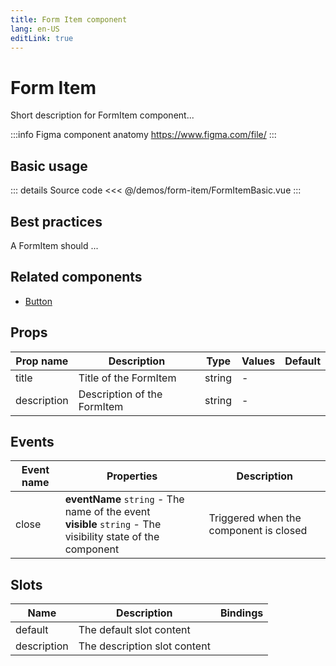 ```yaml
---
title: Form Item component
lang: en-US
editLink: true
---
```


# Form Item

Short description for FormItem component...

:::info Figma component anatomy
https://www.figma.com/file/
:::

## Basic usage

<FormItemBasic />

::: details Source code
<<< @/demos/form-item/FormItemBasic.vue
:::

## Best practices

A FormItem should ...

## Related components

- [Button](/components/button/button.doc)

## Props

| Prop name   | Description                 | Type   | Values | Default |
| ----------- | --------------------------- | ------ | ------ | ------- |
| title       | Title of the FormItem       | string | -      |         |
| description | Description of the FormItem | string | -      |         |

## Events

| Event name | Properties                                                                                                      | Description                            |
| ---------- | --------------------------------------------------------------------------------------------------------------- | -------------------------------------- |
| close      | **eventName** `string` - The name of the event<br/>**visible** `string` - The visibility state of the component | Triggered when the component is closed |

## Slots

| Name        | Description                  | Bindings |
| ----------- | ---------------------------- | -------- |
| default     | The default slot content     |          |
| description | The description slot content |          |
